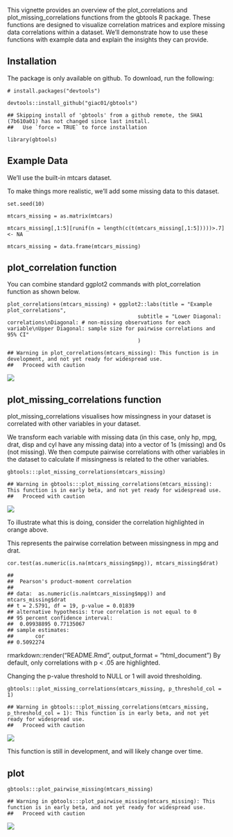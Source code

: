 This vignette provides an overview of the plot\_correlations and
plot\_missing\_correlations functions from the gbtools R package. These
functions are designed to visualize correlation matrices and explore
missing data correlations within a dataset. We’ll demonstrate how to use
these functions with example data and explain the insights they can
provide.

## Installation

The package is only available on github. To download, run the following:

    # install.packages("devtools")

    devtools::install_github("giac01/gbtools")

    ## Skipping install of 'gbtools' from a github remote, the SHA1 (7b610a01) has not changed since last install.
    ##   Use `force = TRUE` to force installation

    library(gbtools)

## Example Data

We’ll use the built-in mtcars dataset.

To make things more realistic, we’ll add some missing data to this
dataset.

    set.seed(10)

    mtcars_missing = as.matrix(mtcars)

    mtcars_missing[,1:5][runif(n = length(c(t(mtcars_missing[,1:5]))))>.7] <- NA

    mtcars_missing = data.frame(mtcars_missing)

## plot\_correlation function

You can combine standard ggplot2 commands with plot\_correlation
function as shown below.

    plot_correlations(mtcars_missing) + ggplot2::labs(title = "Example plot_correlations",
                                              subtitle = "Lower Diagonal: correlations\nDiagonal: # non-missing observations for each variable\nUpper Diagonal: sample size for pairwise correlations and 95% CI"
                                              )

    ## Warning in plot_correlations(mtcars_missing): This function is in development, and not yet ready for widespread use. 
    ##   Proceed with caution

![](README_files/figure-markdown_strict/unnamed-chunk-2-1.png)

## plot\_missing\_correlations function

plot\_missing\_correlations visualises how missingness in your dataset
is correlated with other variables in your dataset.

We transform each variable with missing data (in this case, only hp,
mpg, drat, disp and cyl have any missing data) into a vector of 1s
(missing) and 0s (not missing). We then compute pairwise correlations
with other variables in the dataset to calculate if missingness is
related to the other variables.

    gbtools:::plot_missing_correlations(mtcars_missing)

    ## Warning in gbtools:::plot_missing_correlations(mtcars_missing): This function is in early beta, and not yet ready for widespread use. 
    ##   Proceed with caution

![](README_files/figure-markdown_strict/unnamed-chunk-3-1.png)

To illustrate what this is doing, consider the correlation highlighted
in orange above.

This represents the pairwise correlation between missingness in mpg and
drat.

    cor.test(as.numeric(is.na(mtcars_missing$mpg)), mtcars_missing$drat)

    ## 
    ##  Pearson's product-moment correlation
    ## 
    ## data:  as.numeric(is.na(mtcars_missing$mpg)) and mtcars_missing$drat
    ## t = 2.5791, df = 19, p-value = 0.01839
    ## alternative hypothesis: true correlation is not equal to 0
    ## 95 percent confidence interval:
    ##  0.09938895 0.77135067
    ## sample estimates:
    ##       cor 
    ## 0.5092274

rmarkdown::render(“README.Rmd”, output\_format = “html\_document”) By
default, only correlations with p &lt; .05 are highlighted.

Changing the p-value threshold to NULL or 1 will avoid thresholding.

    gbtools:::plot_missing_correlations(mtcars_missing, p_threshold_col = 1)

    ## Warning in gbtools:::plot_missing_correlations(mtcars_missing, p_threshold_col = 1): This function is in early beta, and not yet ready for widespread use. 
    ##   Proceed with caution

![](README_files/figure-markdown_strict/unnamed-chunk-5-1.png)

This function is still in development, and will likely change over time.

## plot

    gbtools:::plot_pairwise_missing(mtcars_missing)

    ## Warning in gbtools:::plot_pairwise_missing(mtcars_missing): This function is in early beta, and not yet ready for widespread use. 
    ##   Proceed with caution

![](README_files/figure-markdown_strict/unnamed-chunk-6-1.png)
